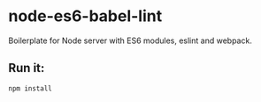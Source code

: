 # node-es6-babel-lint
Boilerplate for Node server with ES6 modules, eslint and webpack.

## Run it:

```
npm install
```
